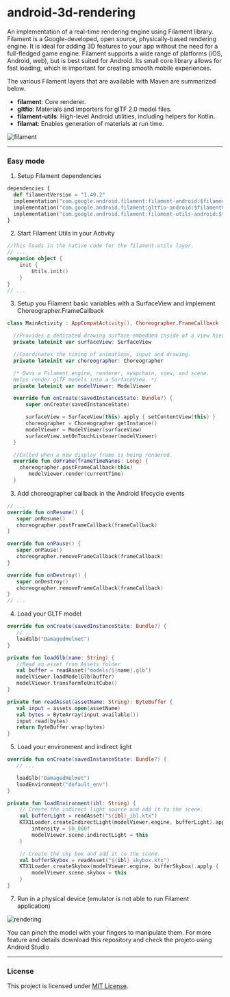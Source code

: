 # android-3d-rendering
An implementation of a real-time rendering engine using Filament library. Filament is a Google-developed, open source, physically-based rendering engine. It is ideal for adding 3D features to your app without the need for a full-fledged game engine. Filament supports a wide range of platforms (iOS, Android, web), but is best suited for Android. Its small core library allows for fast loading, which is important for creating smooth mobile experiences.

The various Filament layers that are available with Maven are summarized below.

- **filament**: Core renderer.
- **gltfio**: Materials and importers for glTF 2.0 model files.
- **filament-utils**: High-level Android utilities, including helpers for Kotlin.
- **filamat**: Enables generation of materials at run time.

![filament](https://github.com/VoidHash/android-3d-rendering/assets/8929413/4f84ad57-2a04-4e3e-bc93-9256bf5b69a8)

---

### Easy mode

1. Setup Filament dependencies
```python
dependencies {  
  def filamentVersion = "1.49.2"  
  implementation("com.google.android.filament:filament-android:$filamentVersion")
  implementation("com.google.android.filament:gltfio-android:$filamentVersion")
  implementation("com.google.android.filament:filament-utils-android:$filamentVersion")
}
```

2. Start Filament Utils in your Activity
```kotlin
//This loads in the native code for the filament-utils layer.
// ...
companion object {
    init {
        Utils.init()
    }
}
// ...
```

3. Setup you Filament basic variables with a SurfaceView and implement Choreographer.FrameCallback
```kotlin
class MainActivity : AppCompatActivity(), Choreographer.FrameCallback {

  //Provides a dedicated drawing surface embedded inside of a view hierarchy.
  private lateinit var surfaceView: SurfaceView

  //Coordinates the timing of animations, input and drawing.
  private lateinit var choreographer: Choreographer

  /* Owns a Filament engine, renderer, swapchain, view, and scene.
  Helps render glTF models into a SurfaceView. */
  private lateinit var modelViewer: ModelViewer

  override fun onCreate(savedInstanceState: Bundle?) {
      super.onCreate(savedInstanceState)

      surfaceView = SurfaceView(this).apply { setContentView(this) }
      choreographer = Choreographer.getInstance()
      modelViewer = ModelViewer(surfaceView)
      surfaceView.setOnTouchListener(modelViewer)
  }

  //Called when a new display frame is being rendered.
  override fun doFrame(frameTimeNanos: Long) {
    choreographer.postFrameCallback(this)
       modelViewer.render(currentTime)
  }
```

3. Add choreographer callback in the Android lifecycle events
```kotlin
// ...
override fun onResume() {
   super.onResume()
   choreographer.postFrameCallback(frameCallback)
}

override fun onPause() {
   super.onPause()
   choreographer.removeFrameCallback(frameCallback)
}

override fun onDestroy() {
   super.onDestroy()
   choreographer.removeFrameCallback(frameCallback)
}
// ...
```

4. Load your GLTF model
```kotlin
override fun onCreate(savedInstanceState: Bundle?) {
   // ...
   loadGlb("DamagedHelmet")
}

private fun loadGlb(name: String) {
   //Read an asset from Assets folder
   val buffer = readAsset("models/${name}.glb")
   modelViewer.loadModelGlb(buffer)
   modelViewer.transformToUnitCube()
}

private fun readAsset(assetName: String): ByteBuffer {
   val input = assets.open(assetName)
   val bytes = ByteArray(input.available())
   input.read(bytes)
   return ByteBuffer.wrap(bytes)
}
```
5. Load your environment and indirect light
```kotlin
override fun onCreate(savedInstanceState: Bundle?) {
   // ...

   loadGlb("DamagedHelmet")
   loadEnvironment("default_env")
}

private fun loadEnvironment(ibl: String) {
    // Create the indirect light source and add it to the scene.
    val bufferLight = readAsset("${ibl}_ibl.ktx")
    KTX1Loader.createIndirectLight(modelViewer.engine, bufferLight).apply {
        intensity = 50_000f
        modelViewer.scene.indirectLight = this
    }

    // Create the sky box and add it to the scene.
    val bufferSkybox = readAsset("${ibl}_skybox.ktx")
    KTX1Loader.createSkybox(modelViewer.engine, bufferSkybox).apply {
        modelViewer.scene.skybox = this
    }
}
```
7. Run in a physical device (emulator is not able to run Filament application)

![rendering](https://github.com/VoidHash/android-3d-rendering/assets/8929413/416e13d6-82a8-49c2-865f-3064cd4075be)

You can pinch the model with your fingers to manipulate them. For more feature and details download this repository and check the projeto using Android Studio

---

### License 

This project is licensed under [MIT License](https://github.com/VoidHash/hearthstone-codex/blob/master/LICENSE).
